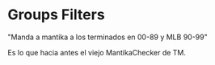 # Groups Filters

"Manda a mantika a los terminados en 00-89 y MLB 90-99"

Es lo que hacia antes el viejo MantikaChecker de TM.
